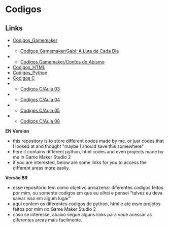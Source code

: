 # Codigos

## Links

- [Codigos_Gamemaker](https://github.com/GaryLickt/codigos/tree/Faculdade/Codigos_GameMaker)</br>
-  - [Codigos_Gamemaker/Gabi: A Luta de Cada Dia](https://github.com/GaryLickt/codigos/tree/Faculdade/Codigos_GameMaker/Gabi%20a%20Luta%20de%20cada%20dia)</br>
-  - [Codigos Gamemaker/Contos do Abismo](https://github.com/GaryLickt/codigos/tree/Faculdade/Codigos_GameMaker/Contos%20do%20Abismo)</br>
- [Codigos_HTML](https://github.com/GaryLickt/codigos/tree/Faculdade/Codigos_HTML)</br>
- [Codigos_Python](https://github.com/GaryLickt/codigos/tree/Faculdade/Codigos_Python)</br>
- [Codigos C](https://github.com/GaryLickt/codigos/tree/Faculdade/Codigos_C)</br>
-  - [Codigos C/Aula 03](https://github.com/GaryLickt/codigos/tree/Faculdade/Codigos_C/Aula%2003)</br>
-  - [Codigos C/Aula 04](https://github.com/GaryLickt/codigos/tree/Faculdade/Codigos_C/Aula%2004)</br>
-  - [Codigos C/Aula 05](https://github.com/GaryLickt/codigos/tree/Faculdade/Codigos_C/Aula%2005)</br>
-  - [Codigos C/Aula 08](https://github.com/GaryLickt/codigos/tree/Faculdade/Codigos_C/Aula%2008)</br>

**EN Version**
- this repository is to store different codes made by me, or just codes that I looked at and thought "maybe I should save this somewhere"</br>
- here it contains different python, html codes and even projects made by me in Game Maker Studio 2</br>
- if you are interested, below are some links for you to access the different areas more easily.</br>

**Versão BR**
- esse repositorio tem como objetivo armazenar diferentes codigos feitos por mim, ou somente codigos em que eu olhei e pensei "talvez eu deva salvar isso em algum lugar"</br>
- aqui contem os diferentes codigos de python, html e ate msm projetos feitos por mim no Game Maker Studio 2</br>
- caso se interesse, abaixo segue alguns links para você acessar as diferentes areas mais facilmente.</br>

